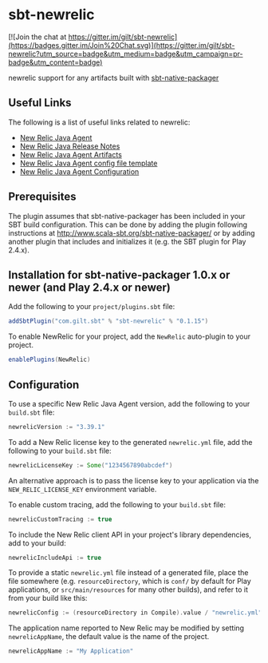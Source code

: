 sbt-newrelic
=============

[![Join the chat at https://gitter.im/gilt/sbt-newrelic](https://badges.gitter.im/Join%20Chat.svg)](https://gitter.im/gilt/sbt-newrelic?utm_source=badge&utm_medium=badge&utm_campaign=pr-badge&utm_content=badge)

newrelic support for any artifacts built with [sbt-native-packager](https://github.com/sbt/sbt-native-packager)

Useful Links
-------------

The following is a list of useful links related to newrelic:

* [New Relic Java Agent](https://docs.newrelic.com/docs/agents/java-agent)
* [New Relic Java Release Notes](https://docs.newrelic.com/docs/release-notes/agent-release-notes/java-release-notes)
* [New Relic Java Agent Artifacts](http://download.newrelic.com/newrelic/java-agent/newrelic-agent/)
* [New Relic Java Agent config file template](https://docs.newrelic.com/sites/default/files/atoms/files/newrelic.yml)
* [New Relic Java Agent Configuration](https://docs.newrelic.com/docs/agents/java-agent/configuration/java-agent-configuration-config-file)

Prerequisites
-------------
The plugin assumes that sbt-native-packager has been included in your SBT build configuration.
This can be done by adding the plugin following instructions at http://www.scala-sbt.org/sbt-native-packager/ or by adding
another plugin that includes and initializes it (e.g. the SBT plugin for Play 2.4.x).

Installation for sbt-native-packager 1.0.x or newer (and Play 2.4.x or newer)
------------

Add the following to your `project/plugins.sbt` file:

```scala
addSbtPlugin("com.gilt.sbt" % "sbt-newrelic" % "0.1.15")
```

To enable NewRelic for your project, add the `NewRelic` auto-plugin to your project.

```scala
enablePlugins(NewRelic)
```

Configuration
-------------

To use a specific New Relic Java Agent version, add the following to your `build.sbt` file:

```scala
newrelicVersion := "3.39.1"
```

To add a New Relic license key to the generated `newrelic.yml` file, add the following to your `build.sbt` file:

```scala
newrelicLicenseKey := Some("1234567890abcdef")
```

An alternative approach is to pass the license key to your application via the `NEW_RELIC_LICENSE_KEY` environment variable.

To enable custom tracing, add the following to your `build.sbt` file:

```scala
newrelicCustomTracing := true
```

To include the New Relic client API in your project's library dependencies, add to your build:

```scala
newrelicIncludeApi := true
```

To provide a static `newrelic.yml` file instead of a generated file, place the
file somewhere (e.g. `resourceDirectory`, which is `conf/` by default for Play
applications, or `src/main/resources` for many other builds), and refer to it
from your build like this:

```scala
newrelicConfig := (resourceDirectory in Compile).value / "newrelic.yml"
```

The application name reported to New Relic may be modified by setting `newrelicAppName`, the default value is the name of the project.

```scala
newrelicAppName := "My Application"
```
